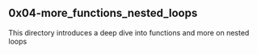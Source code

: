 ## 0x04-more_functions_nested_loops
This directory introduces a deep dive into functions and more on nested loops
